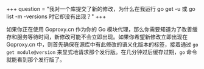 +++
question = "我对一个库提交了新的修改，为什么在我运行 go get -u 或 go list -m -versions 时它却没有出现？"
+++

如果你正在使用 Goproxy.cn 作为你的 Go 模块代理，那么你需要知道为了改善缓存和服务等待时间，新修改可能不会立即出现。如果你希望新修改立即出现在 Goproxy.cn 中，则首先确保在源库中有此修改的语义化版本的标签，接着通过 `go get module@version` 来显式地请求那个发行版。在几分钟过后缓存过期，`go` 命令就能看到那个发行版了。
